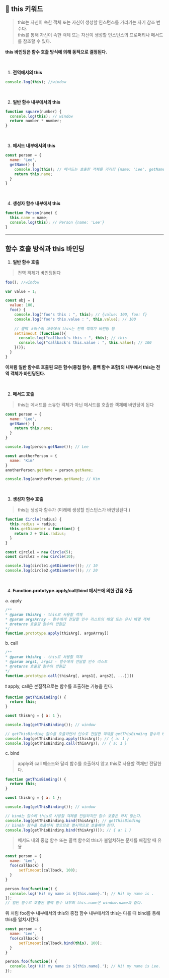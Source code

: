 ## 📘 this 키워드

> this는 자신이 속한 객체 또는 자신이 생성할 인스턴스를 가리키는 자기 참조 변수다.  
this를 통해 자신이 속한 객체 또는 자신이 생성할 인스턴스의 프로퍼티나 메서드를 참조할 수 있다.
> 

**this 바인딩은 함수 호출 방식에 의해 동적으로 결정된다.**

<br/>

1. **전역에서의 this**
    
```jsx
console.log(this); //window
```

<br/>
    
2. **일반 함수 내부에서의 this**
    
```jsx
function square(number) {
  console.log(this); // window
  return number * number;
}
```

<br/>
    
3. **메서드 내부에서의 this**
    
```jsx
const person = {
  name: 'Lee',
  getName() {
    console.log(this); // 메서드는 호출한 객체를 가리킴 {name: 'Lee', getName: f}
    return this.name;
  }
}
```

<br/>

4. **생성자 함수 내부에서 this**
    
```jsx
function Person(name) {
  this.name = name;
  console.log(this); // Person {name: 'Lee'}
}
```

---

## 함수 호출 방식과 this 바인딩

1. **일반 함수 호출**
    
> 전역 객체가 바인딩된다

```jsx
foo(); //window
```

```jsx
var value = 1;

const obj = {
  value: 100,
  foo() {
    console.log("foo's this : ", this); // {value: 100, foo: f}
    console.log("foo's this.value : ", this.value); // 100
  
    // 콜백 ㅎ마수의 내부에서 this는 전역 객체가 바인딩 됨
    setTimeout (function(){
      console.log("callback's this : ", this); // this
      console.log("callback's this.value : ", this.value); // 100
    }()};
  }
}
```
    
**이처럼 일반 함수로 호출된 모든 함수(중첩 함수, 콜백 함수 포함)의 내부에서 this는 전역 객체가 바인딩된다.**

<br/>

2. **메서드 호출**
> this는 메서드를 소유한 객체가 아닌 메서드를 호출한 객체에 바인딩이 된다

```jsx
const person = {
  name: 'Lee',
  getName() {
    return this.name;
  }
}

console.log(person.getName()); // Lee

const anotherPerson = {
  name: 'Kim'
}
anotherPerson.getName = person.getName;

console.log(anotherPerson.getName); // Kim
```

<br/>

3. **생성자 함수 호출**
    
> this는 생성자 함수가 (미래에 생성할 인스턴스가 바인딩된다.)

```jsx
function Circle(radius) {
  this.radius = radius;
  this.getDiameter = function() {
    return 2 + this.radius;
  }
}

const circle1 = new Circle(5);
const circle2 = new Circle(10);

console.log(circle1.getDiameter()); // 10
console.log(circle2.getDiameter()); // 20
```

<br/>
    
4. **Function.prototype.apply/call/bind 메서드에 의한 간접 호출**

  a. apply
      
  ```jsx
  /**
  * @param thisArg - this로 사용할 객체
  * @param argsArray - 함수에게 전달할 인수 리스트의 배열 또는 유사 배열 객체
  * @returns 호출할 함수의 반환값
  */
  function.prototype.apply(thisArg[, argsArray])
  ```

  b.   call
  
  ```jsx
  /**
  * @param thisArg - this로 사용할 객체
  * @param args1, args2 - 함수에게 전달할 인수 리스트
  * @returns 호출할 함수의 반환값
  */
  function.prototype.call(thisArg[, args1[, args2[, ...]]])
  ```
    
  ❗ apply, call은 본질적으로는 함수를 호출하는 기능을 한다.
  
  ```jsx
  function getThisBinding() {
    return this;
  }
  
  const thisArg = { a: 1 };
  
  console.log(getThisBinding()); // window
  
  // getThisBinding 함수를 호출하면서 인수로 전달한 객체를 getThisBinding 함수의 this에 바인딩한다.
  console.log(getThisBinding.apply(thisArg)); // { a: 1 }
  console.log(getThisBinding.call(thisArg)); // { a: 1 }
  ```
    
  c.   bind
  
  > apply와 call 메소드와 달리 함수를 호출하지 않고 this로 사용할 객체만 전달한다.
  
  ```jsx
  function getThisBinding() {
  	return this;
  }
  
  const thisArg = { a: 1 };
  
  console.log(getThisBinding()); // window
  
  // bind는 함수에 this로 사용할 객체를 전달하지만 함수 호출은 하지 않는다.
  console.log(getThisBinding.bind(thisArg)); // getThisBinding
  // bind는 함수를 호출하지 않으므로 명시적으로 호출해야 한다.
  console.log(getThisBinding.bind(thisArg)()); // { a: 1 }
  ```
  
  > 메서드 내의 중첩 함수 또는 콜백 함수의 this가 불일치하는 문제를 해결할 때 유용
  
  ```jsx
  const person = {
  	name: 'Lee',
  	foo(callback) {
  		setTimeout(callback, 100);
  	}
  }
  
  person.foo(function() {
  	console.log('Hi! my name is ${this.name}.'); // Hi! my name is .
  });
  // 일반 함수로 호출된 콜백 함수 내부의 this.name은 window.name과 같다.
  ```
  
  위 처럼 foo함수 내부에서의 this와 중첩 함수 내부에서의 this는 다를 때 bind를 통해 this를 일치시킨다.
  
  ```jsx
  const person = {
  	name: 'Lee',
  	foo(callback) {
  		setTimeout(callback.bind(this), 100);
  	}
  }
  
  person.foo(function() {
  	console.log('Hi! my name is ${this.name}.'); // Hi! my name is Lee.
  });
  ```
